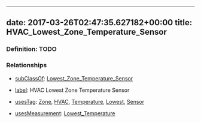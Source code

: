
---
date: 2017-03-26T02:47:35.627182+00:00
title: HVAC_Lowest_Zone_Temperature_Sensor
---
### Definition: TODO

### Relationships

* [subClassOf](http://www.w3.org/2000/01/rdf-schema#subClassOf): [Lowest_Zone_Temperature_Sensor](https://brickschema.org/schema/1.0/Brick#Lowest_Zone_Temperature_Sensor)

* [label](http://www.w3.org/2000/01/rdf-schema#label): HVAC Lowest Zone Temperature Sensor

* [usesTag](https://brickschema.org/schema/1.0/BrickFrame#usesTag): [Zone](https://brickschema.org/schema/1.0/BrickTag#Zone), [HVAC](https://brickschema.org/schema/1.0/BrickTag#HVAC), [Temperature](https://brickschema.org/schema/1.0/BrickTag#Temperature), [Lowest](https://brickschema.org/schema/1.0/BrickTag#Lowest), [Sensor](https://brickschema.org/schema/1.0/BrickTag#Sensor)

* [usesMeasurement](https://brickschema.org/schema/1.0/BrickFrame#usesMeasurement): [Lowest_Temperature](https://brickschema.org/schema/1.0/Brick#Lowest_Temperature)
